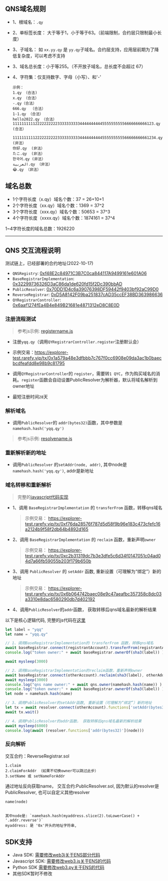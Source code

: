 ## QNS域名规则

- 1、根域名：`.qy`
- 2、单标签长度：  大于等于1，小于等于63。（前端限制，合约层只限制最小长度）
- 3、子域名： 如 `xx.yy.qy` 是 `yy.qy`子域名。合约层支持，应用层前期为了降低复杂度，可以考虑不支持
- 3、域名总长度：小于等255。（不开放子域名，总长度不会超过 67）
- 4、字符集：仅支持数字、字母（小写）、和'-'

    ```
    示例：
    1.qy （合法)
    x.qy （合法）
    -.qy（合法）
    666.qy  （合法）
    1-1.qy （合法）
    hello2022.qy （合法）
    111111111122222222223333333333444444444455555555556666666666123.qy  (合法）

    1111111111222222222233333333334444444444555555555566666666661234.qy  (非法）
    你好.qy  (非法）
    たこ.qy  (非法）
    한국어.qy (非法）
    العربية.qy （非法）
    😂.qy （非法）
    ```

## 域名总数
- 1个字符长度（x.qy）域名个数：37 = 26+10+1
- 2个字符长度（xx.qy）域名个数：1369 = 37^2
- 3个字符长度（xxx.qy）域名个数：50653 = 37^3
- 4个字符长度（xxxx.qy）域名个数：1874161 = 37^4

1~4字符长度的域名总数：1926220

---

## QNS 交互流程说明

<!-- 运行 `script/testchain-deploy.js` 执行部署 -->

<!-- `npx hardhat run scripts/testchain-deploy.js --network testchain` -->
测试链上，已经部署的合约地址(2022-10-17)

- `QNSRegistry`: [0xf48E2c84971C3B7C0ca844117A9499161e601A06](https://explorer-test.rarefy.vip/address/0xf48E2c84971C3B7C0ca844117A9499161e601A06)
- `BaseRegistrarImplementation`: [0x32299736326D3aC86da1de620fd15f2Dc390bbAD](https://explorer-test.rarefy.vip/address/0x32299736326D3aC86da1de620fd15f2Dc390bbAD)
- `PublicResolver`: [0x70DD1D4c6a39076398DF59442f9403bf92aC99D0](https://explorer-test.rarefy.vip/address/0x70DD1D4c6a39076398DF59442f9403bf92aC99D0)
- `ReverseRegistrar`: [0xD5A8142F09ba251837cAD35ccEF38BD363986636](https://explorer-test.rarefy.vip/address/0xD5A8142F09ba251837cAD35ccEF38BD363986636)
- `QYRegistrarController`: [0x6aaf1274fEa4B4e849B21681e4871312eD8C8E0D](https://explorer-test.rarefy.vip/address/0x6aaf1274fEa4B4e849B21681e4871312eD8C8E0D)


### 注册流程测试

> 参考js示例: [registername.js](../scripts/registername.js)

- 注册`yqq.qy`（调用`QYRegistrarController.register`注册默认会）

- 示例交易：https://explorer-test.rarefy.vip/tx/0x1a579a48e3dfbbb7c767f0cc6908e09da3ac1b0baecbcdfeafdd8e98b9c81795

- 调用`QYRegistrarController`的 `register`，需要转`1 QYC`，作为购买域名的消耗。`register`函数会自动设置PublicResolver为解析器，默认将域名解析到owner地址

- 最短注册时间`28`天



### 解析域名

- 调用`PublicResolver`的 `addr(bytes32)`函数，其中参数是`namehash.hash('yqq.qy')`

> 参考js示例: [resolvename.js](../scripts/resolvename.js)


### 重新解析新的地址

- 调用`PublicResolver` 的`setAddr(node, addr)`, 其中node是`namehash.hash('yqq.qy')`, addr是新地址


### 域名转移和重新解析

> 完整的[javascript代码实现](../scripts/transfername.js)


- 1、调用 `BaseRegistrarImplementation` 的 `transferFrom` 函数，转移qns域名

    >示例交易： https://explorer-test.rarefy.vip/tx/0xf76da28576f787d5d58f9b96e183c473cfefc16a2124b9f58f2db64b4892d165


- 2、调用 `BaseRegistrarImplementation` 的 `reclaim` 函数，重新声明`owner`

    >示例交易： https://explorer-test.rarefy.vip/tx/0xc2b31319dc7b3e3dfe5c6d34f0147051c04ad04d7a66fb59055b203f179b650b


- 3、调用 `PublicResolver` 的 `setAddr` 函数, 重新设置（可理解为“绑定”）新的地址

    >示例交易： https://explorer-test.rarefy.vip/tx/0x6b064742baec08e9c47aeafbc357358c8dc03a3310e8dac6580290db7d402192


- 4、调用`PublicResolver`的`addr`函数， 获取转移后qns域名最新的解析结果



以下是核心逻辑代码, 完整的js代码在[这里](../scripts/transfername.js)

```js
let label = "yqq"
let name = "yqq.qy"

// 1、调用BaseRegistrarImplementation的 transferFrom 函数，转移qns域名
await baseRegistrar.connect(registrantAccount).transferFrom(registrantAddress, otherAddress, sha3(label) )
console.log("token owner:" + await baseRegistrar.ownerOf(sha3(label)) )

await mysleep(3000)

// 2、调用BaseRegistrarImplementation的reclaim函数，重新声明owner
await baseRegistrar.connect(otherAccount).reclaim(sha3(label), otherAddress );
await mysleep(3000)
console.log("qns name owner:" + await qns.owner(namehash.hash(name)) )
console.log("token owner:" + await baseRegistrar.ownerOf(sha3(label)) )
let node = namehash.hash(name)

// 3、调用PublicResolver的setAddr函数, 重新设置（可理解为“绑定”）新的地址
let tx = await resolver.connect(otherAccount).functions['setAddr(bytes32,address)'](node, otherAddress)
await tx.wait()

// 4、调用PublicResolver的addr函数， 获取转移后qns域名最新的解析结果
await mysleep(6000)
console.log(await (resolver.functions['addr(bytes32)'](node)))
```


### 反向解析


交互合约：ReverseRegistrar.sol

```
1.claim
2.claimForAddr （如果不切换owner可以跳过此步）
3.setName 或 setNameForAddr

```
通过地址反向获取name， 交互合约:PublicResolver.sol, 因为默认的resolver是PublicResolver, 也可以自定义其他resolver

```
name(node)


其中node是: `namehash.hash(myaddress.slice(2).toLowerCase() + '.addr.reverse')`
myaddress: 是 '0x'开头的地址字符串,
```


## SDK支持

- Java SDK: [需要修改web3j关于ENS部分代码](https://github.com/qiyichain/web3j)
- Javascript SDK: [需要修改web3.js关于ENS的代码](https://github.com/qiyichain/web3.js/)
- Python SDK [需要修改web3.py关于ENS的代码](https://github.com/qiyichain/web3.py/)
- 其他SDK暂时不修改

